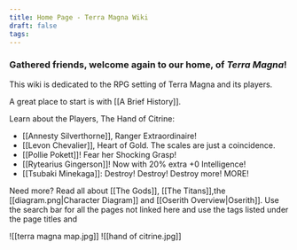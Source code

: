 ```yaml
---
title: Home Page - Terra Magna Wiki
draft: false
tags:
---
```

  
### Gathered friends, welcome again to our home, of ***Terra Magna***!

This wiki is dedicated to the RPG setting of Terra Magna and its players.

A great place to start is with [[A Brief History]]. 


Learn about the Players, The Hand of Citrine:
- [[Annesty Silverthorne]], Ranger Extraordinaire!
- [[Levon Chevalier]], Heart of Gold. The scales are just a coincidence.
- [[Pollie Pokett]]! Fear her Shocking Grasp! 
- [[Rytearius Gingerson]]! Now with 20% extra +0 Intelligence!
- [[Tsubaki Minekaga]]: Destroy! Destroy! Destroy more! MORE!

Need more? Read all about [[The Gods]], [[The Titans]],the [[diagram.png|Character Diagram]] and [[Oserith Overview|Oserith]]. Use the search bar for all the pages not linked here and use the tags listed under the page titles and 

![[terra magna map.jpg]]
![[hand of citrine.jpg]]